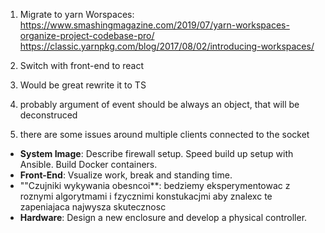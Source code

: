 1) Migrate to yarn Worspaces: 
https://www.smashingmagazine.com/2019/07/yarn-workspaces-organize-project-codebase-pro/
https://classic.yarnpkg.com/blog/2017/08/02/introducing-workspaces/

2) Switch with front-end to react

3) Would be great rewrite it to TS

4) probably argument of event should be always an object, that will be deconstruced

5) there are some issues around multiple clients connected to the socket


-   **System Image**: Describe firewall setup. Speed build up setup with Ansible. Build Docker containers.
-   **Front-End**: Vsualize work, break and standing time.
-   ""Czujniki wykywania obesncoi**: bedziemy eksperymentowac z roznymi algorytmami i fzycznimi konstukacjmi aby znalexc te zapeniajaca najwysza skutecznosc
-   **Hardware**: Design a new enclosure and develop a physical controller.
